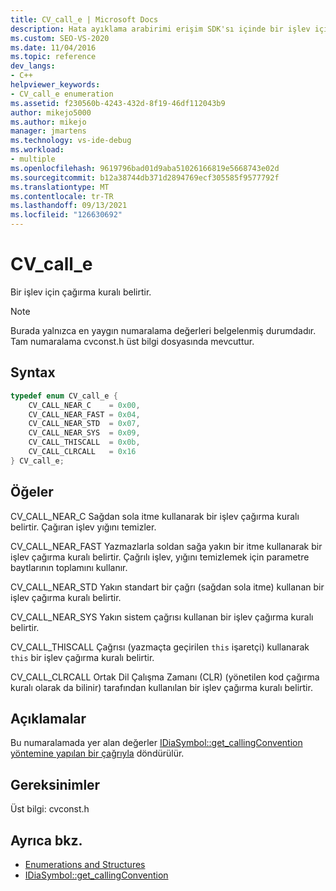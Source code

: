 ```yaml
---
title: CV_call_e | Microsoft Docs
description: Hata ayıklama arabirimi erişim SDK'sı içinde bir işlev için çağırma kuralı belirten CV_call_e türü hakkında başvuru bilgilerini almak.
ms.custom: SEO-VS-2020
ms.date: 11/04/2016
ms.topic: reference
dev_langs:
- C++
helpviewer_keywords:
- CV_call_e enumeration
ms.assetid: f230560b-4243-432d-8f19-46df112043b9
author: mikejo5000
ms.author: mikejo
manager: jmartens
ms.technology: vs-ide-debug
ms.workload:
- multiple
ms.openlocfilehash: 9619796bad01d9aba51026166819e5668743e02d
ms.sourcegitcommit: b12a38744db371d2894769ecf305585f9577792f
ms.translationtype: MT
ms.contentlocale: tr-TR
ms.lasthandoff: 09/13/2021
ms.locfileid: "126630692"
---
```

# <a name="cv_call_e"></a>CV_call_e
Bir işlev için çağırma kuralı belirtir.

> [!NOTE]
> Burada yalnızca en yaygın numaralama değerleri belgelenmiş durumdadır. Tam numaralama cvconst.h üst bilgi dosyasında mevcuttur.

## <a name="syntax"></a>Syntax

```C++
typedef enum CV_call_e {
    CV_CALL_NEAR_C    = 0x00,
    CV_CALL_NEAR_FAST = 0x04,
    CV_CALL_NEAR_STD  = 0x07,
    CV_CALL_NEAR_SYS  = 0x09,
    CV_CALL_THISCALL  = 0x0b,
    CV_CALL_CLRCALL   = 0x16
} CV_call_e;
```

## <a name="elements"></a>Öğeler
CV_CALL_NEAR_C Sağdan sola itme kullanarak bir işlev çağırma kuralı belirtir. Çağıran işlev yığını temizler.

CV_CALL_NEAR_FAST Yazmazlarla soldan sağa yakın bir itme kullanarak bir işlev çağırma kuralı belirtir. Çağrılı işlev, yığını temizlemek için parametre baytlarının toplamını kullanır.

CV_CALL_NEAR_STD Yakın standart bir çağrı (sağdan sola itme) kullanan bir işlev çağırma kuralı belirtir.

CV_CALL_NEAR_SYS Yakın sistem çağrısı kullanan bir işlev çağırma kuralı belirtir.

CV_CALL_THISCALL Çağrısı (yazmaçta geçirilen `this` işaretçi) kullanarak `this` bir işlev çağırma kuralı belirtir.

CV_CALL_CLRCALL Ortak Dil Çalışma Zamanı (CLR) (yönetilen kod çağırma kuralı olarak da bilinir) tarafından kullanılan bir işlev çağırma kuralı belirtir.

## <a name="remarks"></a>Açıklamalar
Bu numaralamada yer alan değerler [IDiaSymbol::get_callingConvention yöntemine yapılan bir çağrıyla](../../debugger/debug-interface-access/idiasymbol-get-callingconvention.md) döndürülür.

## <a name="requirements"></a>Gereksinimler
Üst bilgi: cvconst.h

## <a name="see-also"></a>Ayrıca bkz.
- [Enumerations and Structures](../../debugger/debug-interface-access/enumerations-and-structures.md)
- [IDiaSymbol::get_callingConvention](../../debugger/debug-interface-access/idiasymbol-get-callingconvention.md)
